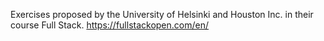 Exercises proposed by the University of Helsinki and Houston Inc. in their course Full Stack.
https://fullstackopen.com/en/
